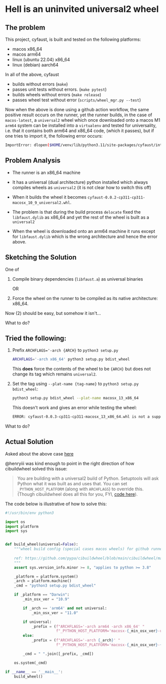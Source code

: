 # Hell is an uninvited universal2 wheel

## The problem

This project, cyfaust, is built and tested on the following platforms:

- macos x86_64
- macos arm64
- linux (ubuntu 22.04) x86_64
- linux (debian) aarch64

In all of the above, cyfaust

- builds without errors (`make`)
- passes unit tests without errors. (`make pytest`)
- builds wheels without errors (`make release`)
- passes wheel test without error (`scripts/wheel_mgr.py --test`)

Now when the above is done using a github action workflow, the same positive result occurs on the runner, yet the runner builds, in the case of `macos-latest`, a `universal2` wheel which once downloaded onto a macos M1 `arm64` system can be installed into a `virtualenv` and tested for universality, i.e. that it contains both arm64 and x86_64 code, (which it passes), but if one tries to import it, the following error occurs:

```bash
ImportError: dlopen($HOME/venv/lib/python3.11/site-packages/cyfaust/interp.cpython-311-darwin.so, 0x0002): symbol not found in flat namespace '__Z12generateSHA1RKNSt3__112basic_stringIcNS_11char_traitsIcEENS_9allocatorIcEEEE'
```

## Problem Analysis

- The runner is an x86_64 machine

- It has a universal (dual architecture) python installed which always compiles wheels as `universal2` (it is not clear how to switch this off)

- When it builds the wheel it becomes `cyfaust-0.0.2-cp311-cp311-macosx_10_9_universal2.whl`.

- The problem is that during the build process  `delocate` fixed the `libfaust.dylib` as x86_64 and yet the rest of the wheel is built as a `universal2`

- When the wheel is downloaded onto an arm64 machine it runs except for `libfaust.dylib` which is the wrong architecture and hence the error above.

## Sketching the Solution

One of 

1. Compile binary dependencies (`libfaust.a`) as universal binaries

	OR

2. Force the wheel on the runner to be compiled as its native architecture: x86_64.

Now (2) should be easy, but somehow it isn't...

What to do?


## Tried the following:

1. Prefix `ARCHFLAGS='-arch {ARCH}` to `python3 setup.py`

	```bash
	ARCHFLAGS='-arch x86_64' python3 setup.py bdist_wheel
	```

	This **does** force the contents of the wheel to be `{ARCH}` but does not change its tag which remains `universal2`.


2. Set the tag using `--plat-name {tag-name}` to `python3 setup.py bdist_wheel`:

	```bash
	python3 setup.py bdist_wheel --plat-name macosx_13_x86_64
	```

	This doesn't work and gives an error while testing the wheel:

	```bash
	ERROR: cyfaust-0.0.3-cp311-cp311-macosx_13_x86_64.whl is not a supported wheel on this platform.
	```

What to do?

## Actual Solution

Asked about the above case [here](https://github.com/pypa/wheel/issues/573#issuecomment-1902083893)

@henryiii was kind enough to point in the right direction of how cibuildwheel solved this issue:

> You are building with a universal2 build of Python. Setuptools will ask Python what it was built as and uses that. You can set `_PYTHON_HOST_PLATFORM` (along with `ARCHFLAGS`) to override this. (Though cibuildwheel does all this for you, FYI, [code here](https://github.com/pypa/cibuildwheel/blob/93542c397cfe940bcbb8f1eff5c37d345ea16653/cibuildwheel/macos.py#L247-L260)).

The code below is illustrative of how to solve this:

```python
#!/usr/bin/env python3

import os
import platform
import sys


def build_wheel(universal=False):
    """wheel build config (special cases macos wheels) for github runners
    
    ref: https://github.com/pypa/cibuildwheel/blob/main/cibuildwheel/macos.py
    """
    assert sys.version_info.minor >= 8, "applies to python >= 3.8"

    _platform = platform.system()
    _arch = platform.machine()
    _cmd = "python3 setup.py bdist_wheel"

    if _platform == "Darwin":
        _min_osx_ver = "10.9"

        if _arch == 'arm64' and not universal:
            _min_osx_ver = "11.0"

        if universal:
            _prefix = (f"ARCHFLAGS='-arch arm64 -arch x86_64' "
                       f"_PYTHON_HOST_PLATFORM='macosx-{_min_osx_ver}-universal2'")
        else:
            _prefix = (f"ARCHFLAGS='-arch {_arch}' "
                       f"_PYTHON_HOST_PLATFORM='macosx-{_min_osx_ver}-{_arch}'")

        _cmd = " ".join([_prefix, _cmd])

    os.system(_cmd)

if __name__ == '__main__':
    build_wheel()
```



